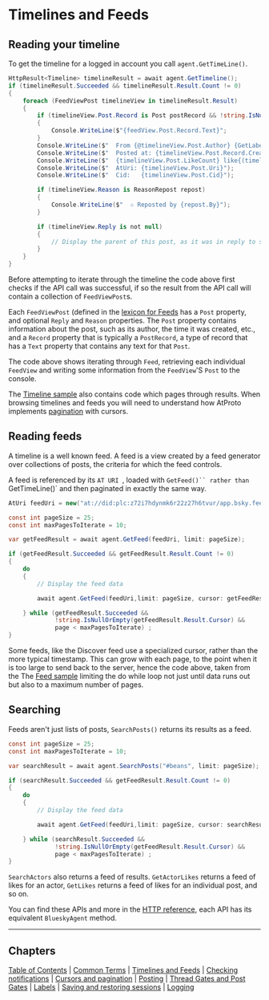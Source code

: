 ﻿# Timelines and Feeds

## <a name="timeline">Reading your timeline</a>

To get the timeline for a logged in account you call `agent.GetTimeLine()`.

```c#
HttpResult<Timeline> timelineResult = await agent.GetTimeline();
if (timelineResult.Succeeded && timelineResult.Result.Count != 0)
{
    foreach (FeedViewPost timelineView in timelineResult.Result)
    {
        if (timelineView.Post.Record is Post postRecord && !string.IsNullOrEmpty(postRecord.Text))
        {
            Console.WriteLine($"{feedView.Post.Record.Text}";
        }
        Console.WriteLine($"  From {@timelineView.Post.Author} {GetLabels(timelineView.Post.Author)}");
        Console.WriteLine($"  Posted at: {timelineView.Post.Record.CreatedAt.ToLocalTime():G}");
        Console.WriteLine($"  {timelineView.Post.LikeCount} like{(timelineView.Post.LikeCount != 1 ? "s" : "")} {timelineView.Post.RepostCount} repost{(timelineView.Post.RepostCount != 1 ? "s" : "")}.");
        Console.WriteLine($"  AtUri: {timelineView.Post.Uri}");
        Console.WriteLine($"  Cid:   {timelineView.Post.Cid}");

        if (timelineView.Reason is ReasonRepost repost)
        {
            Console.WriteLine($"  ♲ Reposted by {repost.By}");
        }

        if (timelineView.Reply is not null)
        {
            // Display the parent of this post, as it was in reply to something.
        }
    }
}
```

Before attempting to iterate through the timeline the code above first checks if the API call was successful, if so the result from the API call
will contain a collection of `FeedViewPost`s.

Each `FeedViewPost` (defined in the [lexicon for Feeds](https://github.com/bluesky-social/atproto/blob/main/lexicons/app/bsky/feed/defs.json) has a `Post` property, and optional `Reply` and `Reason` properties. The `Post` property contains information about the post, such as its author, the time it was created, etc., and a `Record` property that is typically a `PostRecord`, a type of record that has a `Text` property that contains any text for that `Post`.

The code above shows iterating through `Feed`, retrieving each individual `FeedView` and writing some information from the `FeedView`'S `Post` to the console.

The [Timeline sample](https://github.com/blowdart/idunno.Bluesky/tree/main/samples/Samples.Timeline) also contains code which pages through results. When browsing timelines and feeds you will need to understand how AtProto implements [pagination](cursorsAndPagination.md) with cursors.

## <a name="feeds">Reading feeds</a>

A timeline is a well known feed. A feed is a view created by a feed generator over collections of posts, the criteria for which the feed controls.

A feed is referenced by its `AT URI `, loaded with `GetFeed()`` rather than `GetTimeLine()` and then paginated in exactly the same way. 

```c#
AtUri feedUri = new("at://did:plc:z72i7hdynmk6r22z27h6tvur/app.bsky.feed.generator/whats-hot");

const int pageSize = 25;
const int maxPagesToIterate = 10;

var getFeedResult = await agent.GetFeed(feedUri, limit: pageSize);

if (getFeedResult.Succeeded && getFeedResult.Result.Count != 0)
{
    do
    {
        // Display the feed data

        await agent.GetFeed(feedUri,limit: pageSize, cursor: getFeedResult.Result.Cursor);

    } while (getFeedResult.Succeeded &&
             !string.IsNullOrEmpty(getFeedResult.Result.Cursor) &&
             page < maxPagesToIterate) ;
}
```

Some feeds, like the Discover feed use a specialized cursor, rather than the more typical timestamp. This can grow with each page, to the point when it is too large to send back to the server, hence the code above, taken from the The [Feed sample](https://github.com/blowdart/idunno.Bluesky/tree/main/samples/Samples.Feed) limiting the do while loop not just until data runs out but also to a maximum number of pages.

## <a name="searching">Searching</a>

Feeds aren't just lists of posts, `SearchPosts()` returns its results as a feed.

```c#
const int pageSize = 25;
const int maxPagesToIterate = 10;

var searchResult = await agent.SearchPosts("#beans", limit: pageSize);

if (searchResult.Succeeded && getFeedResult.Result.Count != 0)
{
    do
    {
        // Display the feed data

        await agent.GetFeed(feedUri,limit: pageSize, cursor: searchResult.Result.Cursor);

    } while (searchResult.Succeeded &&
             !string.IsNullOrEmpty(getFeedResult.Result.Cursor) &&
             page < maxPagesToIterate) ;
}
```

`SearchActors` also returns a feed of results. `GetActorLikes` returns a feed of likes for an actor, `GetLikes` returns a feed of likes for an individual post, and so on.

You can find these APIs and more in the [HTTP reference](https://docs.bsky.app/docs/api/at-protocol-xrpc-api), each API has its equivalent `BlueskyAgent` method.

---

## Chapters

[Table of Contents](readme.md) | [Common Terms](commonTerms.md) | [Timelines and Feeds](timeline.md) | [Checking notifications](notifications.md#checkingNotifications) | [Cursors and pagination](cursorsAndPagination.md) | [Posting](posting.md#posting) | [Thread Gates and Post Gates](threadGatesAndPostGates.md) | [Labels](labels.md) | [Saving and restoring sessions](savingAndRestoringAuthentication.md) | [Logging](logging.md)
